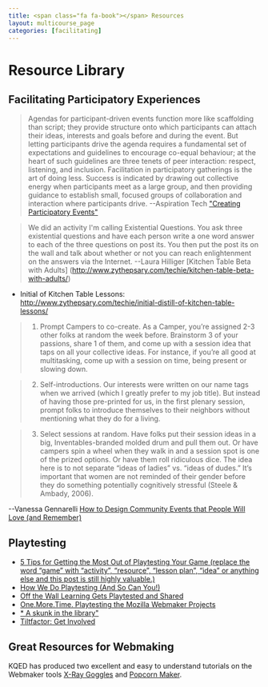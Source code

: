 ```yaml
---
title: <span class="fa fa-book"></span> Resources
layout: multicourse_page
categories: [facilitating]
---
```


# Resource Library 

## Facilitating Participatory Experiences

>Agendas for participant-driven events function more like scaffolding than script; they provide 
structure onto which participants can attach their ideas, interests and goals before and during the 
event. But letting participants drive the agenda requires a fundamental set of expectations and 
guidelines to encourage co-equal behaviour; at the heart of such guidelines are three tenets of 
peer interaction: respect, listening, and inclusion. Facilitation in participatory gatherings is the art of 
doing less. Success is indicated by drawing out collective energy when participants meet as a 
large group, and then providing guidance to establish small, focused groups of collaboration and 
interaction where participants drive.
--Aspiration Tech ["Creating Participatory Events"](https://aspirationtech.org/files/AspirationCreatingParticipatoryEvents.pdf)


>We did an activity I'm calling Existential Questions. You ask three existential questions and have each person write a one word answer to each of the three questions on post its. You then put the post its on the wall and talk about whether or not you can reach enlightenment on the answers via the Internet.
--Laura Hilliger [Kitchen Table Beta with Adults] (http://www.zythepsary.com/techie/kitchen-table-beta-with-adults/)


* Initial of Kitchen Table Lessons: http://www.zythepsary.com/techie/initial-distill-of-kitchen-table-lessons/

>1. Prompt Campers to co-create. As a Camper, you’re assigned 2-3 other folks at random the week before. Brainstorm 3 of your passions, share 1 of them, and come up with a session idea that taps on all your collective ideas. For instance, if you’re all good at multitasking, come up with a session on time, being present or slowing down. 

>2. Self-introductions. Our interests were written on our name tags when we arrived (which I greatly prefer to my job title). But instead of having those pre-printed for us, in the first plenary session, prompt folks to introduce themselves to their neighbors without mentioning what they do for a living. 

>3. Select sessions at random. Have folks put their session ideas in a big, Inventables-branded molded drum and pull them out. Or have campers spin a wheel when they walk in and a session spot is one of the prized options. Or have them roll ridiculous dice. The idea here is to not separate “ideas of ladies” vs. “ideas of dudes.” It’s important that women are not reminded of their gender before they do something potentially cognitively stressful (Steele & Ambady, 2006).

--Vanessa Gennarelli [How to Design Community Events that People Will Love (and Remember)](http://dangerouslyawesome.com/2014/02/how-to-design-community-building-events-that-people-will-love-and-remember/)


## Playtesting 

* [5 Tips for Getting the Most Out of Playtesting Your Game (replace the word “game” with “activity”, “resource”, “lesson plan”, “idea” or anything else and this post is still highly valuable.)](https://www.playtestcloud.com/blog/2013/05/02/5-tips-for-getting-the-most-out-of-playtesting-your-game/) 
* [How We Do Playtesting (And So Can You!)](http://pixelcrucible.com/2013/05/ho)
* [Off the Wall Learning Gets Playtested and Shared](http://explorecreateshare.org/2012/12/19/off-the-wall-learning-gets-playtested-and-shared/)
* [One.More.Time. Playtesting the Mozilla Webmaker Projects](http://chloeatplay.tumblr.com/post/23567902439/one-more-time-playtesting-the-mozilla-webmaker)
* [* A skunk in the library"](http://nowviskie.org/2011/a-skunk-in-the-library/)
* [Tiltfactor: Get Involved](http://www.tiltfactor.org/get-involved/)

## Great Resources for Webmaking

KQED has produced two excellent and easy to understand tutorials on the Webmaker tools <a href="http://blogs.kqed.org/education/2014/05/09/remix-websites-with-mozillas-x-ray-goggles/" target="_blank">X-Ray Goggles</a> and <a href="http://blogs.kqed.org/education/2014/03/13/how-to-make-dynamic-video-experiences-with-mozillas-popcorn-maker/">Popcorn Maker</a>.
